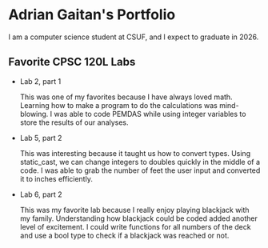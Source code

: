 # Adrian Gaitan's Portfolio

I am a computer science student at CSUF, and I expect to graduate in 2026.

## Favorite CPSC 120L Labs
* Lab 2, part 1
  
  This was one of my favorites because I have always loved math. Learning how to make a program to do the calculations was mind-blowing. I was able to code PEMDAS while using integer variables to store the results of our analyses.

* Lab 5, part 2
  
  This was interesting because it taught us how to convert types. Using static_cast, we can change integers to doubles quickly in the middle of a code. I was able to grab the number of feet the user input and converted it to inches efficiently. 

* Lab 6, part 2
  
  This was my favorite lab because I really enjoy playing blackjack with my family. Understanding how blackjack could be coded added another level of excitement. I could write functions for all numbers of the deck and use a bool type to check if a blackjack was reached or not.
